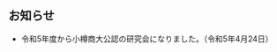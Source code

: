 ## お知らせ

- 令和5年度から小樽商大公認の研究会になりました。（令和5年4月24日）

<link rel="stylesheet" href="https://www.gstatic.com/dialogflow-console/fast/df-messenger/prod/v1/themes/df-messenger-default.css">
<script src="https://www.gstatic.com/dialogflow-console/fast/df-messenger/prod/v1/df-messenger.js"></script>
<df-messenger
  project-id="rosy-stronghold-420605"
  agent-id="0820d84d-12ac-4ab0-b2bb-f6cfb1ba02b3"
  language-code="ja"
  max-query-length="-1">
  <df-messenger-chat-bubble
   chat-title="">
  </df-messenger-chat-bubble>
</df-messenger>
<style>
  df-messenger {
    z-index: 999;
    position: fixed;
    --df-messenger-font-color: #000;
    --df-messenger-font-family: Google Sans;
    --df-messenger-chat-background: #f3f6fc;
    --df-messenger-message-user-background: #d3e3fd;
    --df-messenger-message-bot-background: #fff;
    bottom: 16px;
    right: 16px;
  }
</style>
